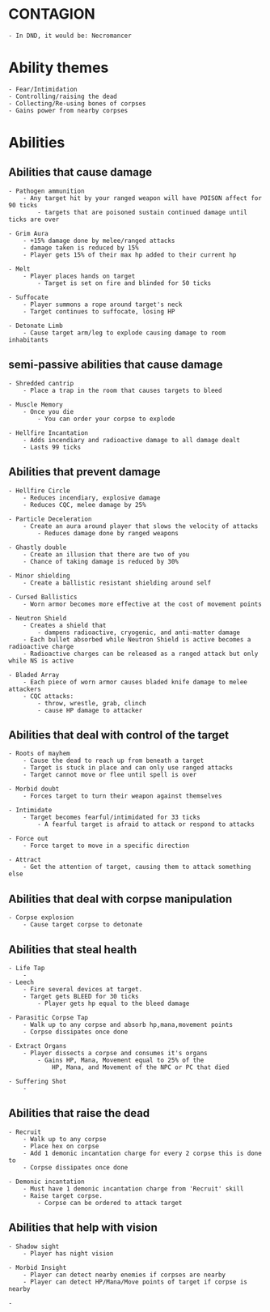# CONTAGION
	- In DND, it would be: Necromancer

# Ability themes
	- Fear/Intimidation
	- Controlling/raising the dead
	- Collecting/Re-using bones of corpses
	- Gains power from nearby corpses

# Abilities

## Abilities that cause damage ##
	- Pathogen ammunition
		- Any target hit by your ranged weapon will have POISON affect for 90 ticks
			- targets that are poisoned sustain continued damage until ticks are over
	
	- Grim Aura
		- +15% damage done by melee/ranged attacks
		- damage taken is reduced by 15%
		- Player gets 15% of their max hp added to their current hp

	- Melt
		- Player places hands on target
			- Target is set on fire and blinded for 50 ticks

	- Suffocate
		- Player summons a rope around target's neck
		- Target continues to suffocate, losing HP
		
	- Detonate Limb
		- Cause target arm/leg to explode causing damage to room inhabitants

## semi-passive abilities that cause damage ##
	- Shredded cantrip
		- Place a trap in the room that causes targets to bleed

	- Muscle Memory
		- Once you die
			- You can order your corpse to explode

	- Hellfire Incantation
		- Adds incendiary and radioactive damage to all damage dealt
		- Lasts 99 ticks

## Abilities that prevent damage ##
	- Hellfire Circle
		- Reduces incendiary, explosive damage
		- Reduces CQC, melee damage by 25%

	- Particle Deceleration
		- Create an aura around player that slows the velocity of attacks
			- Reduces damage done by ranged weapons
	
	- Ghastly double
		- Create an illusion that there are two of you
		- Chance of taking damage is reduced by 30%
	
	- Minor shielding
		- Create a ballistic resistant shielding around self
	
	- Cursed Ballistics
		- Worn armor becomes more effective at the cost of movement points

	- Neutron Shield
		- Creates a shield that
			- dampens radioactive, cryogenic, and anti-matter damage
		- Each bullet absorbed while Neutron Shield is active becomes a radioactive charge
		- Radioactive charges can be released as a ranged attack but only while NS is active

	- Bladed Array
		- Each piece of worn armor causes bladed knife damage to melee attackers
		- CQC attacks:
			- throw, wrestle, grab, clinch
			- cause HP damage to attacker
		

## Abilities that deal with control of the target ##
	- Roots of mayhem
		- Cause the dead to reach up from beneath a target
		- Target is stuck in place and can only use ranged attacks
		- Target cannot move or flee until spell is over

	- Morbid doubt
		- Forces target to turn their weapon against themselves

	- Intimidate
		- Target becomes fearful/intimidated for 33 ticks
			- A fearful target is afraid to attack or respond to attacks
	
	- Force out
		- Force target to move in a specific direction

	- Attract
		- Get the attention of target, causing them to attack something else


## Abilities that deal with corpse manipulation ##
	- Corpse explosion
		- Cause target corpse to detonate
	


## Abilities that steal health ##
	- Life Tap
		- 
	- Leech
		- Fire several devices at target.
		- Target gets BLEED for 30 ticks
			- Player gets hp equal to the bleed damage

	- Parasitic Corpse Tap
		- Walk up to any corpse and absorb hp,mana,movement points
		- Corpse dissipates once done

	- Extract Organs
		- Player dissects a corpse and consumes it's organs
			- Gains HP, Mana, Movement equal to 25% of the 
				HP, Mana, and Movement of the NPC or PC that died

	- Suffering Shot
		- 

## Abilities that raise the dead ##
	- Recruit
		- Walk up to any corpse
		- Place hex on corpse
		- Add 1 demonic incantation charge for every 2 corpse this is done to
		- Corpse dissipates once done

	- Demonic incantation
		- Must have 1 demonic incantation charge from 'Recruit' skill
		- Raise target corpse.
			- Corpse can be ordered to attack target
	

## Abilities that help with vision ##
	- Shadow sight
		- Player has night vision

	- Morbid Insight
		- Player can detect nearby enemies if corpses are nearby
		- Player can detect HP/Mana/Move points of target if corpse is nearby
	
	- 
